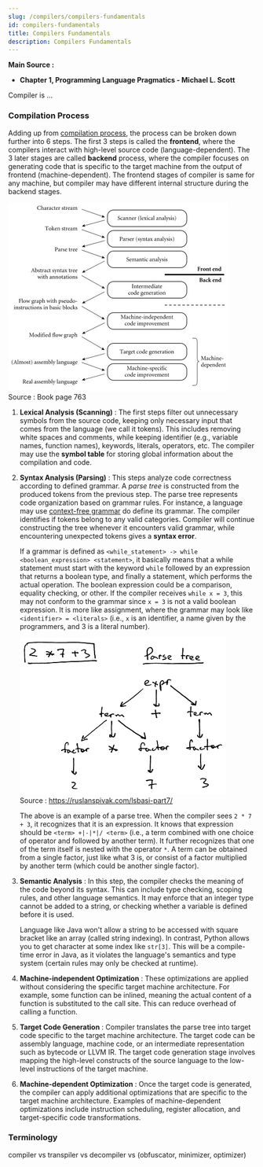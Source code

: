 ```yaml
---
slug: /compilers/compilers-fundamentals
id: compilers-fundamentals
title: Compilers Fundamentals
description: Compilers Fundamentals
---
```


**Main Source :**

- **Chapter 1, Programming Language Pragmatics - Michael L. Scott**

Compiler is ...

### Compilation Process

Adding up from [compilation process](/computer-and-programming-fundamentals/compilation#compilation-process), the process can be broken down further into 6 steps. The first 3 steps is called the **frontend**, where the compilers interact with high-level source code (language-dependent). The 3 later stages are called **backend** process, where the compiler focuses on generating code that is specific to the target machine from the output of frontend (machine-dependent). The frontend stages of compiler is same for any machine, but compiler may have different internal structure during the backend stages.

![Compilation process](./compilation-process.png)  
Source : Book page 763

1. **Lexical Analysis (Scanning)** : The first steps filter out unnecessary symbols from the source code, keeping only necessary input that comes from the language (we call it tokens). This includes removing white spaces and comments, while keeping identifier (e.g., variable names, function names), keywords, literals, operators, etc. The compiler may use the **symbol table** for storing global information about the compilation and code.
2. **Syntax Analysis (Parsing)** : This steps analyze code correctness according to defined grammar. A _parse tree_ is constructed from the produced tokens from the previous step. The parse tree represents code organization based on grammar rules. For instance, a language may use [context-free grammar](/theory-of-computation-and-automata/context-free-grammar) do define its grammar. The compiler identifies if tokens belong to any valid categories. Compiler will continue constructing the tree whenever it encounters valid grammar, while encountering unexpected tokens gives a **syntax error**.

   If a grammar is defined as `<while_statement> -> while <boolean_expression> <statement>`, it basically means that a while statement must start with the keyword `while` followed by an expression that returns a boolean type, and finally a statement, which performs the actual operation. The boolean expression could be a comparison, equality checking, or other. If the compiler receives `while x = 3`, this may not conform to the grammar since `x = 3` is not a valid boolean expression. It is more like assignment, where the grammar may look like `<identifier> = <literals>` (i.e., `x` is an identifier, a name given by the programmers, and 3 is a literal number).

   ![Parse tree](./parse-tree.png)  
   Source : https://ruslanspivak.com/lsbasi-part7/

   The above is an example of a parse tree. When the compiler sees `2 * 7 + 3`, it recognizes that it is an expression. It knows that expression should be `<term> +|-|*|/ <term>` (i.e., a term combined with one choice of operator and followed by another term). It further recognizes that one of the term itself is nested with the operator `*`. A term can be obtained from a single factor, just like what 3 is, or consist of a factor multiplied by another term (which could be another single factor).

3. **Semantic Analysis** : In this step, the compiler checks the meaning of the code beyond its syntax. This can include type checking, scoping rules, and other language semantics. It may enforce that an integer type cannot be added to a string, or checking whether a variable is defined before it is used.

   Language like Java won't allow a string to be accessed with square bracket like an array (called string indexing). In contrast, Python allows you to get character at some index like `str[3]`. This will be a compile-time error in Java, as it violates the language's semantics and type system (certain rules may only be checked at runtime).

4. **Machine-independent Optimization** : These optimizations are applied without considering the specific target machine architecture. For example, some function can be inlined, meaning the actual content of a function is substituted to the call site. This can reduce overhead of calling a function.
5. **Target Code Generation** : Compiler translates the parse tree into target code specific to the target machine architecture. The target code can be assembly language, machine code, or an intermediate representation such as bytecode or LLVM IR. The target code generation stage involves mapping the high-level constructs of the source language to the low-level instructions of the target machine.
6. **Machine-dependent Optimization** : Once the target code is generated, the compiler can apply additional optimizations that are specific to the target machine architecture. Examples of machine-dependent optimizations include instruction scheduling, register allocation, and target-specific code transformations.

### Terminology

compiler vs transpiler vs decompiler vs (obfuscator, minimizer, optimizer)
